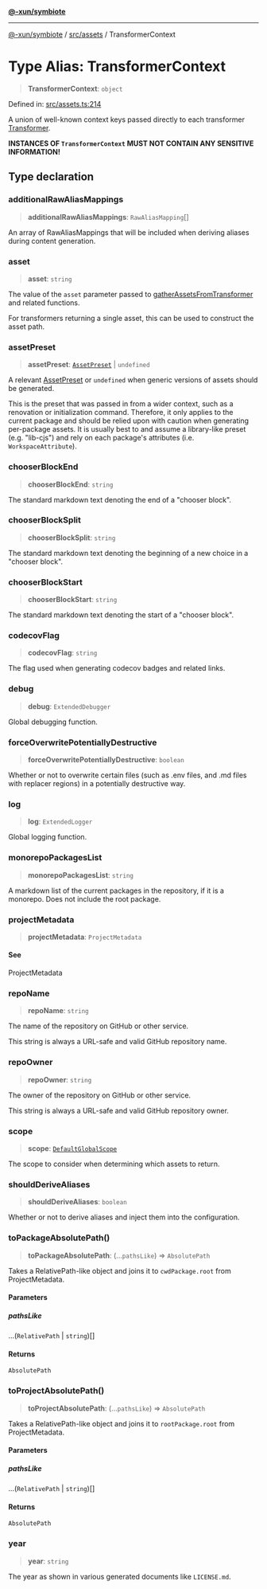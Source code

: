 [**@-xun/symbiote**](../../../README.md)

***

[@-xun/symbiote](../../../README.md) / [src/assets](../README.md) / TransformerContext

# Type Alias: TransformerContext

> **TransformerContext**: `object`

Defined in: [src/assets.ts:214](https://github.com/Xunnamius/symbiote/blob/f7f4f11c068a86260d039b5e973f62c23a3c8079/src/assets.ts#L214)

A union of well-known context keys passed directly to each transformer
[Transformer](Transformer.md).

**INSTANCES OF `TransformerContext` MUST NOT CONTAIN ANY SENSITIVE
INFORMATION!**

## Type declaration

### additionalRawAliasMappings

> **additionalRawAliasMappings**: `RawAliasMapping`[]

An array of RawAliasMappings that will be included when deriving
aliases during content generation.

### asset

> **asset**: `string`

The value of the `asset` parameter passed to
[gatherAssetsFromTransformer](../functions/gatherAssetsFromTransformer.md) and related functions.

For transformers returning a single asset, this can be used to construct
the asset path.

### assetPreset

> **assetPreset**: [`AssetPreset`](../enumerations/AssetPreset.md) \| `undefined`

A relevant [AssetPreset](../enumerations/AssetPreset.md) or `undefined` when generic versions of
assets should be generated.

This is the preset that was passed in from a wider context, such as a
renovation or initialization command. Therefore, it only applies to the
current package and should be relied upon with caution when generating
per-package assets. It is usually best to and assume a library-like preset
(e.g. "lib-cjs") and rely on each package's attributes (i.e.
`WorkspaceAttribute`).

### chooserBlockEnd

> **chooserBlockEnd**: `string`

The standard markdown text denoting the end of a "chooser block".

### chooserBlockSplit

> **chooserBlockSplit**: `string`

The standard markdown text denoting the beginning of a new choice in a
"chooser block".

### chooserBlockStart

> **chooserBlockStart**: `string`

The standard markdown text denoting the start of a "chooser block".

### codecovFlag

> **codecovFlag**: `string`

The flag used when generating codecov badges and related links.

### debug

> **debug**: `ExtendedDebugger`

Global debugging function.

### forceOverwritePotentiallyDestructive

> **forceOverwritePotentiallyDestructive**: `boolean`

Whether or not to overwrite certain files (such as .env files, and .md
files with replacer regions) in a potentially destructive way.

### log

> **log**: `ExtendedLogger`

Global logging function.

### monorepoPackagesList

> **monorepoPackagesList**: `string`

A markdown list of the current packages in the repository, if it is a
monorepo. Does not include the root package.

### projectMetadata

> **projectMetadata**: `ProjectMetadata`

#### See

ProjectMetadata

### repoName

> **repoName**: `string`

The name of the repository on GitHub or other service.

This string is always a URL-safe and valid GitHub repository name.

### repoOwner

> **repoOwner**: `string`

The owner of the repository on GitHub or other service.

This string is always a URL-safe and valid GitHub repository owner.

### scope

> **scope**: [`DefaultGlobalScope`](../../configure/enumerations/DefaultGlobalScope.md)

The scope to consider when determining which assets to return.

### shouldDeriveAliases

> **shouldDeriveAliases**: `boolean`

Whether or not to derive aliases and inject them into the configuration.

### toPackageAbsolutePath()

> **toPackageAbsolutePath**: (...`pathsLike`) => `AbsolutePath`

Takes a RelativePath-like object and joins it to `cwdPackage.root`
from ProjectMetadata.

#### Parameters

##### pathsLike

...(`RelativePath` \| `string`)[]

#### Returns

`AbsolutePath`

### toProjectAbsolutePath()

> **toProjectAbsolutePath**: (...`pathsLike`) => `AbsolutePath`

Takes a RelativePath-like object and joins it to `rootPackage.root`
from ProjectMetadata.

#### Parameters

##### pathsLike

...(`RelativePath` \| `string`)[]

#### Returns

`AbsolutePath`

### year

> **year**: `string`

The year as shown in various generated documents like `LICENSE.md`.
